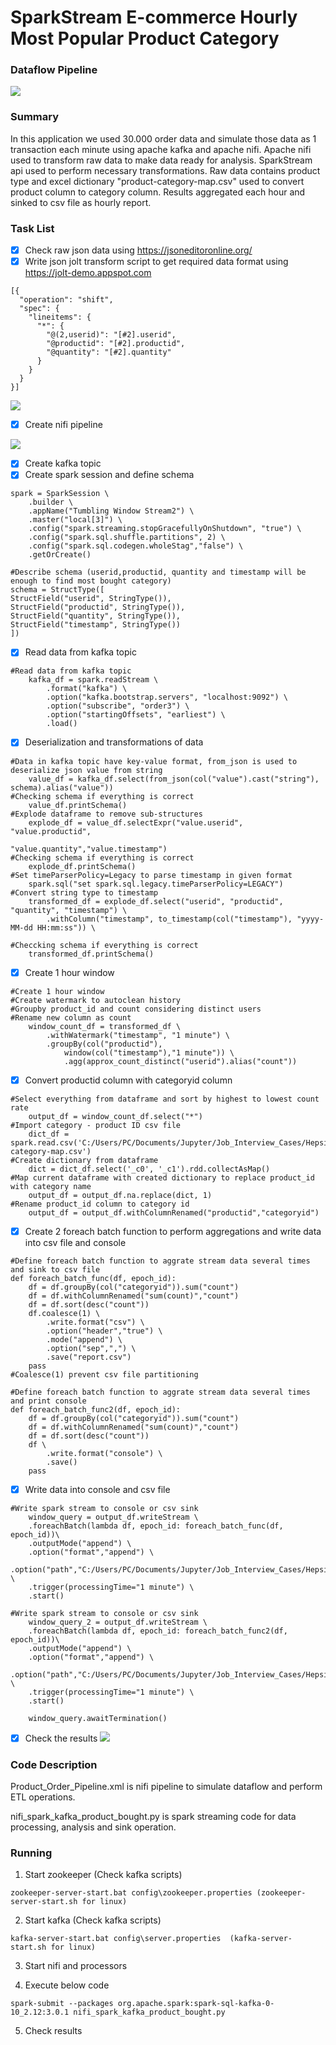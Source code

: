 # SparkStream E-commerce Hourly Most Popular Product Category
### Dataflow Pipeline
![](pipeline.JPG)

### Summary

In this application we used 30.000 order data and simulate those data as 1 transaction each minute using apache kafka and apache nifi. Apache nifi used to transform raw data to make data ready for analysis. SparkStream api used to perform necessary transformations. Raw data contains product type and excel dictionary "product-category-map.csv" used to convert product column to category column. Results aggregated each hour and sinked to csv file as hourly report.

### Task List

- [x] Check raw json data using https://jsoneditoronline.org/
- [x] Write json jolt transform script to get required data format using https://jolt-demo.appspot.com
```
[{
  "operation": "shift",
  "spec": {
    "lineitems": {
      "*": {
        "@(2,userid)": "[#2].userid",
        "@productid": "[#2].productid",
        "@quantity": "[#2].quantity"
      }
    }
  }
}]
```
![](jolt_transform.JPG)

- [x] Create nifi pipeline

![](nifi_pipeline.JPG)

- [x] Create kafka topic
- [x] Create spark session and define schema
```
spark = SparkSession \
    .builder \
    .appName("Tumbling Window Stream2") \
    .master("local[3]") \
    .config("spark.streaming.stopGracefullyOnShutdown", "true") \
    .config("spark.sql.shuffle.partitions", 2) \
    .config("spark.sql.codegen.wholeStag","false") \
    .getOrCreate()

#Describe schema (userid,productid, quantity and timestamp will be enough to find most bought category)
schema = StructType([
StructField("userid", StringType()),
StructField("productid", StringType()),
StructField("quantity", StringType()),
StructField("timestamp", StringType())
])
```
- [x] Read data from kafka topic
```
#Read data from kafka topic
    kafka_df = spark.readStream \
        .format("kafka") \
        .option("kafka.bootstrap.servers", "localhost:9092") \
        .option("subscribe", "order3") \
        .option("startingOffsets", "earliest") \
        .load()
```
- [x] Deserialization and transformations of data
```
#Data in kafka topic have key-value format, from_json is used to deserialize json value from string
    value_df = kafka_df.select(from_json(col("value").cast("string"), schema).alias("value"))
#Checking schema if everything is correct
    value_df.printSchema()
#Explode dataframe to remove sub-structures
    explode_df = value_df.selectExpr("value.userid", "value.productid",
                                     "value.quantity","value.timestamp")
#Checking schema if everything is correct
    explode_df.printSchema()
#Set timeParserPolicy=Legacy to parse timestamp in given format
    spark.sql("set spark.sql.legacy.timeParserPolicy=LEGACY")
#Convert string type to timestamp
    transformed_df = explode_df.select("userid", "productid", "quantity", "timestamp") \
        .withColumn("timestamp", to_timestamp(col("timestamp"), "yyyy-MM-dd HH:mm:ss")) \

#Checcking schema if everything is correct
    transformed_df.printSchema()
```
- [x] Create 1 hour window
```
#Create 1 hour window
#Create watermark to autoclean history
#Groupby product_id and count considering distinct users
#Rename new column as count
    window_count_df = transformed_df \
        .withWatermark("timestamp", "1 minute") \
        .groupBy(col("productid"),
            window(col("timestamp"),"1 minute")) \
            .agg(approx_count_distinct("userid").alias("count"))
```
- [x] Convert productid column with categoryid column
```
#Select everything from dataframe and sort by highest to lowest count rate
    output_df = window_count_df.select("*")
#Import category - product ID csv file
    dict_df = spark.read.csv('C:/Users/PC/Documents/Jupyter/Job_Interview_Cases/Hepsiburada/Unzip/data/product-category-map.csv')
#Create dictionary from dataframe
    dict = dict_df.select('_c0', '_c1').rdd.collectAsMap()
#Map current dataframe with created dictionary to replace product_id with category name
    output_df = output_df.na.replace(dict, 1)
#Rename product_id column to category id
    output_df = output_df.withColumnRenamed("productid","categoryid")
```
- [x] Create 2 foreach batch function to perform aggregations and write data into csv file and console
```
#Define foreach batch function to aggrate stream data several times and sink to csv file
def foreach_batch_func(df, epoch_id):
    df = df.groupBy(col("categoryid")).sum("count")
    df = df.withColumnRenamed("sum(count)","count")
    df = df.sort(desc("count"))
    df.coalesce(1) \
        .write.format("csv") \
        .option("header","true") \
        .mode("append") \
        .option("sep",",") \
        .save("report.csv")
    pass
#Coalesce(1) prevent csv file partitioning

#Define foreach batch function to aggrate stream data several times and print console
def foreach_batch_func2(df, epoch_id):
    df = df.groupBy(col("categoryid")).sum("count")
    df = df.withColumnRenamed("sum(count)","count")
    df = df.sort(desc("count"))
    df \
        .write.format("console") \
        .save()
    pass
```
- [x] Write data into console and csv file
```
#Write spark stream to console or csv sink
    window_query = output_df.writeStream \
    .foreachBatch(lambda df, epoch_id: foreach_batch_func(df, epoch_id))\
    .outputMode("append") \
    .option("format","append") \
    .option("path","C:/Users/PC/Documents/Jupyter/Job_Interview_Cases/Hepsiburada/Unzip/data/") \
    .trigger(processingTime="1 minute") \
    .start()

#Write spark stream to console or csv sink
    window_query_2 = output_df.writeStream \
    .foreachBatch(lambda df, epoch_id: foreach_batch_func2(df, epoch_id))\
    .outputMode("append") \
    .option("format","append") \
    .option("path","C:/Users/PC/Documents/Jupyter/Job_Interview_Cases/Hepsiburada/Unzip/data/") \
    .trigger(processingTime="1 minute") \
    .start()

    window_query.awaitTermination()
```
- [x] Check the results
![](result4.JPG)

### Code Description

Product_Order_Pipeline.xml is nifi pipeline to simulate dataflow and perform ETL operations.

nifi_spark_kafka_product_bought.py is spark streaming code for data processing, analysis and sink operation.


### Running

1. Start zookeeper (Check kafka scripts)

```
zookeeper-server-start.bat config\zookeeper.properties (zookeeper-server-start.sh for linux)
```

2. Start kafka (Check kafka scripts)
```
kafka-server-start.bat config\server.properties  (kafka-server-start.sh for linux)
```

3. Start nifi and processors

4. Execute below code

```
spark-submit --packages org.apache.spark:spark-sql-kafka-0-10_2.12:3.0.1 nifi_spark_kafka_product_bought.py
```
5. Check results
